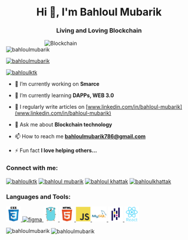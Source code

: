 <h1 align="center"> Hi 👋, I'm Bahloul Mubarik</h1>
<h3 align="center">Living and Loving Blockchain </h3>


<img align="right" alt="Blockchain" width = "400" src="https://images.app.goo.gl/qbyzUWvXKPdAFocMA">
<p align="left"> <img src="https://komarev.com/ghpvc/?username=bahloulmubarik&label=Profile%20views&color=0e75b6&style=flat" alt="bahloulmubarik" /> </p>

<p align="left"> <a href="https://github.com/ryo-ma/github-profile-trophy"><img src="https://github-profile-trophy.vercel.app/?username=bahloulmubarik" alt="bahloulmubarik" /></a> </p>

<p align="left"> <a href="https://twitter.com/bahloulktk" target="blank"><img src="https://img.shields.io/twitter/follow/bahloulktk?logo=twitter&style=for-the-badge" alt="bahloulktk" /></a> </p>

- 🔭 I’m currently working on **Smarce**

- 🌱 I’m currently learning **DAPPs, WEB 3.0**

- 📝 I regularly write articles on [www.linkedin.com/in/bahloul-mubarik](www.linkedin.com/in/bahloul-mubarik)

- 💬 Ask me about **Blockchain technology**

- 📫 How to reach me **bahloulmubarik786@gmail.com**

- ⚡ Fun fact **I love helping others...**

<h3 align="left">Connect with me:</h3>
<p align="left">
<a href="https://twitter.com/bahloulktk" target="blank"><img align="center" src="https://raw.githubusercontent.com/rahuldkjain/github-profile-readme-generator/master/src/images/icons/Social/twitter.svg" alt="bahloulktk" height="30" width="40" /></a>
<a href="https://linkedin.com/in/bahloul mubarik" target="blank"><img align="center" src="https://raw.githubusercontent.com/rahuldkjain/github-profile-readme-generator/master/src/images/icons/Social/linked-in-alt.svg" alt="bahloul mubarik" height="30" width="40" /></a>
<a href="https://fb.com/bahloul khattak" target="blank"><img align="center" src="https://raw.githubusercontent.com/rahuldkjain/github-profile-readme-generator/master/src/images/icons/Social/facebook.svg" alt="bahloul khattak" height="30" width="40" /></a>
<a href="https://instagram.com/bahloulkhattak" target="blank"><img align="center" src="https://raw.githubusercontent.com/rahuldkjain/github-profile-readme-generator/master/src/images/icons/Social/instagram.svg" alt="bahloulkhattak" height="30" width="40" /></a>
</p>

<h3 align="left">Languages and Tools:</h3>
<p align="left"> <a href="https://www.w3schools.com/css/" target="_blank" rel="noreferrer"> <img src="https://raw.githubusercontent.com/devicons/devicon/master/icons/css3/css3-original-wordmark.svg" alt="css3" width="40" height="40"/> </a> <a href="https://www.figma.com/" target="_blank" rel="noreferrer"> <img src="https://www.vectorlogo.zone/logos/figma/figma-icon.svg" alt="figma" width="40" height="40"/> </a> <a href="https://golang.org" target="_blank" rel="noreferrer"> <img src="https://raw.githubusercontent.com/devicons/devicon/master/icons/go/go-original.svg" alt="go" width="40" height="40"/> </a> <a href="https://www.w3.org/html/" target="_blank" rel="noreferrer"> <img src="https://raw.githubusercontent.com/devicons/devicon/master/icons/html5/html5-original-wordmark.svg" alt="html5" width="40" height="40"/> </a> <a href="https://developer.mozilla.org/en-US/docs/Web/JavaScript" target="_blank" rel="noreferrer"> <img src="https://raw.githubusercontent.com/devicons/devicon/master/icons/javascript/javascript-original.svg" alt="javascript" width="40" height="40"/> </a> <a href="https://www.mysql.com/" target="_blank" rel="noreferrer"> <img src="https://raw.githubusercontent.com/devicons/devicon/master/icons/mysql/mysql-original-wordmark.svg" alt="mysql" width="40" height="40"/> </a> <a href="https://pandas.pydata.org/" target="_blank" rel="noreferrer"> <img src="https://raw.githubusercontent.com/devicons/devicon/2ae2a900d2f041da66e950e4d48052658d850630/icons/pandas/pandas-original.svg" alt="pandas" width="40" height="40"/> </a> <a href="https://reactjs.org/" target="_blank" rel="noreferrer"> <img src="https://raw.githubusercontent.com/devicons/devicon/master/icons/react/react-original-wordmark.svg" alt="react" width="40" height="40"/> </a> </p>

<p><img align="left" src="https://github-readme-stats.vercel.app/api/top-langs?username=bahloulmubarik&show_icons=true&locale=en&layout=compact" alt="bahloulmubarik" /></p>

<p>&nbsp;<img align="center" src="https://github-readme-stats.vercel.app/api?username=bahloulmubarik&show_icons=true&locale=en" alt="bahloulmubarik" /></p>
